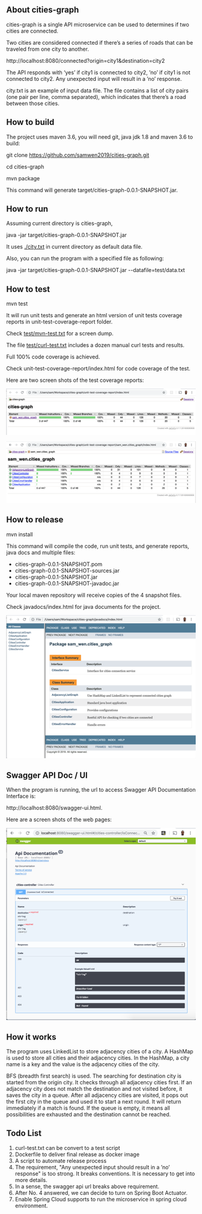 About cities-graph
------------------

cities-graph is a single API microservice can be used to determines if two cities are connected.

Two cities are considered connected if there’s a series of roads that can be traveled from one city to another.

http://localhost:8080/connected?origin=city1&destination=city2

The API responds with ‘yes’ if city1 is connected to city2, ’no’ if city1 is not connected to city2. Any unexpected input will result in a ’no’ response.

city.txt is an example of input data file. The file contains a list of city pairs (one pair per line, comma separated), which indicates that there’s a road between those cities.

How to build 
-------------

The project uses maven 3.6, you will need git, java jdk 1.8 and maven 3.6 to build:

git clone https://github.com/samwen2019/cities-graph.git

cd cities-graph

mvn package

This command will generate target/cities-graph-0.0.1-SNAPSHOT.jar.

How to run
----------

Assuming current directory is cities-graph, 

java -jar target/cities-graph-0.0.1-SNAPSHOT.jar

It uses <a href="city.txt">./city.txt</a> in current directory as default data file.

Also, you can run the program with a specified file as following:

java -jar target/cities-graph-0.0.1-SNAPSHOT.jar --datafile=test/data.txt

How to test
------------

mvn test

It will run unit tests and generate an html version of unit tests coverage reports in unit-test-coverage-report folder.

Check <a href="test/mvn-test.txt">test/mvn-test.txt</a> for a screen dump.

The file <a href="test/curl-test.txt">test/curl-test.txt</a> includes a dozen manual curl tests and results.

Full 100% code coverage is achieved.

Check unit-test-coverage-report/index.html for code coverage of the test.

Here are two screen shots of the test coverage reports:

![jacoco-1.png](https://github.com/samwen2019/cities-graph/raw/master/unit-test-coverage-report/jacoco-1.png)

![jacoco-2.png](https://github.com/samwen2019/cities-graph/raw/master/unit-test-coverage-report/jacoco-2.png)

How to release
---------------

mvn install

This command will compile the code, run unit tests, and generate reports, java docs and multiple files:

- cities-graph-0.0.1-SNAPSHOT.pom
- cities-graph-0.0.1-SNAPSHOT-sources.jar
- cities-graph-0.0.1-SNAPSHOT.jar
- cities-graph-0.0.1-SNAPSHOT-javadoc.jar

Your local maven repository will receive copies of the 4 snapshot files.

Check javadocs/index.html for java documents for the project.

![javadocs.png](https://github.com/samwen2019/cities-graph/raw/master/javadocs/javadocs.png)

Swagger API Doc / UI
----------------------

When the program is running, the url to access Swagger API Documentation Interface is:

http://localhost:8080/swagger-ui.html.

Here are a screen shots of the web pages:

![swagger-page-1.png](https://github.com/samwen2019/cities-graph/raw/master/test/swagger-page-1.png)

How it works
------------

The program uses LinkedList to store adjacency cities of a city. A HashMap is used to store all cities and their adjacency cities. In the HashMap, a city name is a key and the value is the adjacency cities of the city.

BFS (breadth first search) is used. The searching for destination city is started from the origin city. It checks through all adjacency cities first. If an adjacency city does not match the destination and not visited before, it saves the city in a queue. After all adjacency cities are visited, it pops out the first city in the queue and used it to start a next round. It will return immediately if a match is found. If the queue is empty, it means all possibilities are exhausted and the destination cannot be reached.

Todo List
----------

1. curl-test.txt can be convert to a test script
2. Dockerfile to deliver final release as docker image
3. A script to automate release process
4. The requirement, "Any unexpected input should result in a ’no’ response" is too strong. It breaks conventions. It is necessary to get into more details.
5. In a sense, the swagger api url breaks above requirement.
6. After No. 4 answered, we can decide to turn on Spring Boot Actuator.
7. Enable Spring Cloud supports to run the microservice in spring cloud environment. 